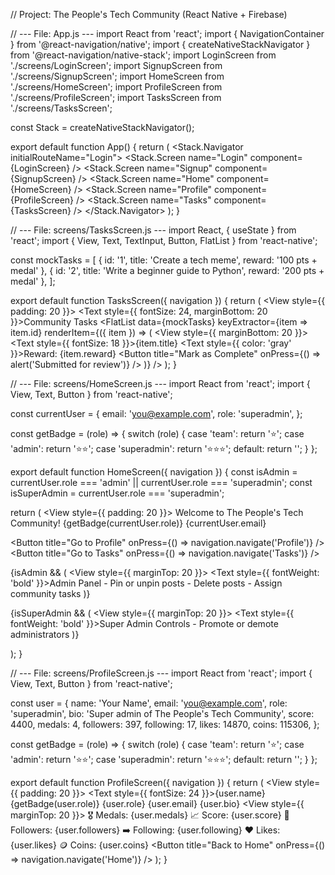 // Project: The People's Tech Community (React Native + Firebase)

// --- File: App.js --- import React from 'react'; import { NavigationContainer } from '@react-navigation/native'; import { createNativeStackNavigator } from '@react-navigation/native-stack'; import LoginScreen from './screens/LoginScreen'; import SignupScreen from './screens/SignupScreen'; import HomeScreen from './screens/HomeScreen'; import ProfileScreen from './screens/ProfileScreen'; import TasksScreen from './screens/TasksScreen';

const Stack = createNativeStackNavigator();

export default function App() { return ( <NavigationContainer> <Stack.Navigator initialRouteName="Login"> <Stack.Screen name="Login" component={LoginScreen} /> <Stack.Screen name="Signup" component={SignupScreen} /> <Stack.Screen name="Home" component={HomeScreen} /> <Stack.Screen name="Profile" component={ProfileScreen} /> <Stack.Screen name="Tasks" component={TasksScreen} /> </Stack.Navigator> </NavigationContainer> ); }

// --- File: screens/TasksScreen.js --- import React, { useState } from 'react'; import { View, Text, TextInput, Button, FlatList } from 'react-native';

const mockTasks = [ { id: '1', title: 'Create a tech meme', reward: '100 pts + medal' }, { id: '2', title: 'Write a beginner guide to Python', reward: '200 pts + medal' }, ];

export default function TasksScreen({ navigation }) { return ( <View style={{ padding: 20 }}> <Text style={{ fontSize: 24, marginBottom: 20 }}>Community Tasks</Text> <FlatList data={mockTasks} keyExtractor={item => item.id} renderItem={({ item }) => ( <View style={{ marginBottom: 20 }}> <Text style={{ fontSize: 18 }}>{item.title}</Text> <Text style={{ color: 'gray' }}>Reward: {item.reward}</Text> <Button title="Mark as Complete" onPress={() => alert('Submitted for review')} /> </View> )} /> </View> ); }

// --- File: screens/HomeScreen.js --- import React from 'react'; import { View, Text, Button } from 'react-native';

const currentUser = { email: 'you@example.com', role: 'superadmin', };

const getBadge = (role) => { switch (role) { case 'team': return '⭐'; case 'admin': return '⭐⭐'; case 'superadmin': return '⭐⭐⭐'; default: return ''; } };

export default function HomeScreen({ navigation }) { const isAdmin = currentUser.role === 'admin' || currentUser.role === 'superadmin'; const isSuperAdmin = currentUser.role === 'superadmin';

return ( <View style={{ padding: 20 }}> <Text>Welcome to The People's Tech Community!</Text> <Text>{getBadge(currentUser.role)} {currentUser.email}</Text>

<Button title="Go to Profile" onPress={() => navigation.navigate('Profile')} />
<Button title="Go to Tasks" onPress={() => navigation.navigate('Tasks')} />

{isAdmin && (
<View style={{ marginTop: 20 }}>
<Text style={{ fontWeight: 'bold' }}>Admin Panel</Text>
<Text>- Pin or unpin posts</Text>
<Text>- Delete posts</Text>
<Text>- Assign community tasks</Text>
</View>
)}

{isSuperAdmin && (
<View style={{ marginTop: 20 }}>
<Text style={{ fontWeight: 'bold' }}>Super Admin Controls</Text>
<Text>- Promote or demote administrators</Text>
</View>
)}
</View>

); }

// --- File: screens/ProfileScreen.js --- import React from 'react'; import { View, Text, Button } from 'react-native';

const user = { name: 'Your Name', email: 'you@example.com', role: 'superadmin', bio: 'Super admin of The People's Tech Community', score: 4400, medals: 4, followers: 397, following: 17, likes: 14870, coins: 115306, };

const getBadge = (role) => { switch (role) { case 'team': return '⭐'; case 'admin': return '⭐⭐'; case 'superadmin': return '⭐⭐⭐'; default: return ''; } };

export default function ProfileScreen({ navigation }) { return ( <View style={{ padding: 20 }}> <Text style={{ fontSize: 24 }}>{user.name}</Text> <Text>{getBadge(user.role)} {user.role}</Text> <Text>{user.email}</Text> <Text>{user.bio}</Text> <View style={{ marginTop: 20 }}> <Text>🎖️ Medals: {user.medals}</Text> <Text>📈 Score: {user.score}</Text> <Text>👥 Followers: {user.followers}</Text> <Text>➡️ Following: {user.following}</Text> <Text>❤️ Likes: {user.likes}</Text> <Text>🪙 Coins: {user.coins}</Text> </View> <Button title="Back to Home" onPress={() => navigation.navigate('Home')} /> </View> ); }



